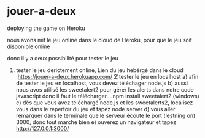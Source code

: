 # jouer-a-deux
deploying the game on Heroku

nous avons mit le jeu online dans le cloud de Heroku, pour que le jeu soit disponible online

donc il y a deux possibilité pour tester le jeu
1) tester le jeu derictement online, 
    Lien du jeu hebérgé dans le cloud :https://jouer-a-deux.herokuapp.com/
2)tester le jeu en localhost
   a) afin de tester le jeu en localhost, vous devez téléchager node.js
   b) aussi nous avos utilisé les sweetalert2 pour gérer les alerts dans notre code javascript
      donc il faut le télécharger....npm install sweetalert2 (windows)
   c) dès que vous avez téléchargé node.js et les sweetalerts2, localisez vous dans le repertoir du jeu et    tapez node server
   d) vous aller remarquer dans le terminale que le serveur écoute le port (lestning on) 3000, donc tout     marche bien
   e) ouverez un navigateur et tapez http://127.0.0.1:3000/
